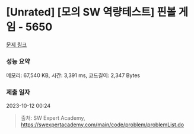 # [Unrated] [모의 SW 역량테스트] 핀볼 게임 - 5650 

[문제 링크](https://swexpertacademy.com/main/code/problem/problemDetail.do?contestProbId=AWXRF8s6ezEDFAUo) 

### 성능 요약

메모리: 67,540 KB, 시간: 3,391 ms, 코드길이: 2,347 Bytes

### 제출 일자

2023-10-12 00:24



> 출처: SW Expert Academy, https://swexpertacademy.com/main/code/problem/problemList.do